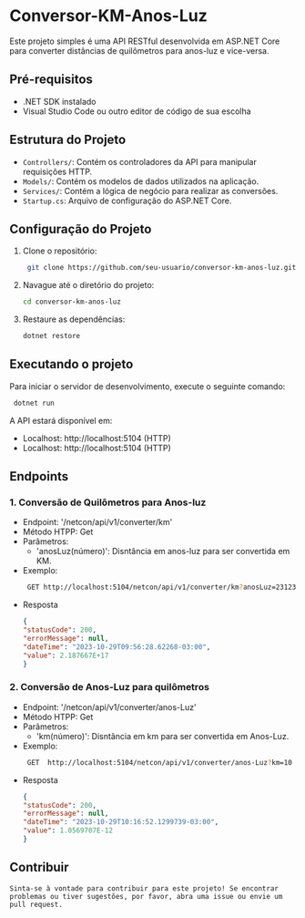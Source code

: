 # Conversor-KM-Anos-Luz
 Este projeto simples é uma API RESTful desenvolvida em ASP.NET Core para converter distâncias de quilômetros para anos-luz e vice-versa.

## Pré-requisitos
 - .NET SDK instalado
 - Visual Studio Code ou outro editor de código de sua escolha

## Estrutura do Projeto

 - `Controllers/`: Contém os controladores da API para manipular requisições HTTP.
 - `Models/`: Contém os modelos de dados utilizados na aplicação.
 - `Services/`: Contém a lógica de negócio para realizar as conversões.
 - `Startup.cs`: Arquivo de configuração do ASP.NET Core.

## Configuração do Projeto
1. Clone o repositório:
   ```bash
    git clone https://github.com/seu-usuario/conversor-km-anos-luz.git
   ```
2. Navague até o diretório do projeto:
     ```bash
    cd conversor-km-anos-luz
   ```
3. Restaure as dependências:
     ```bash
    dotnet restore
   ```

## Executando o projeto

 Para iniciar o servidor de desenvolvimento, execute o seguinte comando:
   ```bash
    dotnet run
   ```
 A API estará disponível em:

 - Localhost: http://localhost:5104 (HTTP)
 - Localhost: http://localhost:5104 (HTTP)

## Endpoints

### 1. Conversão de Quilômetros para Anos-luz
- Endpoint: '/netcon/api/v1/converter/km'
- Método HTPP: Get
- Parâmetros:
    - 'anosLuz(número)': Disntância em anos-luz para ser convertida em KM.
- Exemplo:
   ```bash
    GET http://localhost:5104/netcon/api/v1/converter/km?anosLuz=23123
   ```
- Resposta 
    ```json
    {
    "statusCode": 200,
    "errorMessage": null,
    "dateTime": "2023-10-29T09:56:28.62268-03:00",
    "value": 2.187667E+17
    }
   ```

### 2. Conversão de Anos-Luz para quilômetros
- Endpoint: '/netcon/api/v1/converter/anos-Luz'
- Método HTPP: Get
- Parâmetros:
    - 'km(número)': Disntância em km para ser convertida em Anos-Luz.
- Exemplo:
   ```bash
    GET  http://localhost:5104/netcon/api/v1/converter/anos-Luz?km=10
   ```
- Resposta 
    ```json
    {
    "statusCode": 200,
    "errorMessage": null,
    "dateTime": "2023-10-29T10:16:52.1299739-03:00",
    "value": 1.0569707E-12
    }
   ```

## Contribuir
    Sinta-se à vontade para contribuir para este projeto! Se encontrar problemas ou tiver sugestões, por favor, abra uma issue ou envie um pull request.



 
